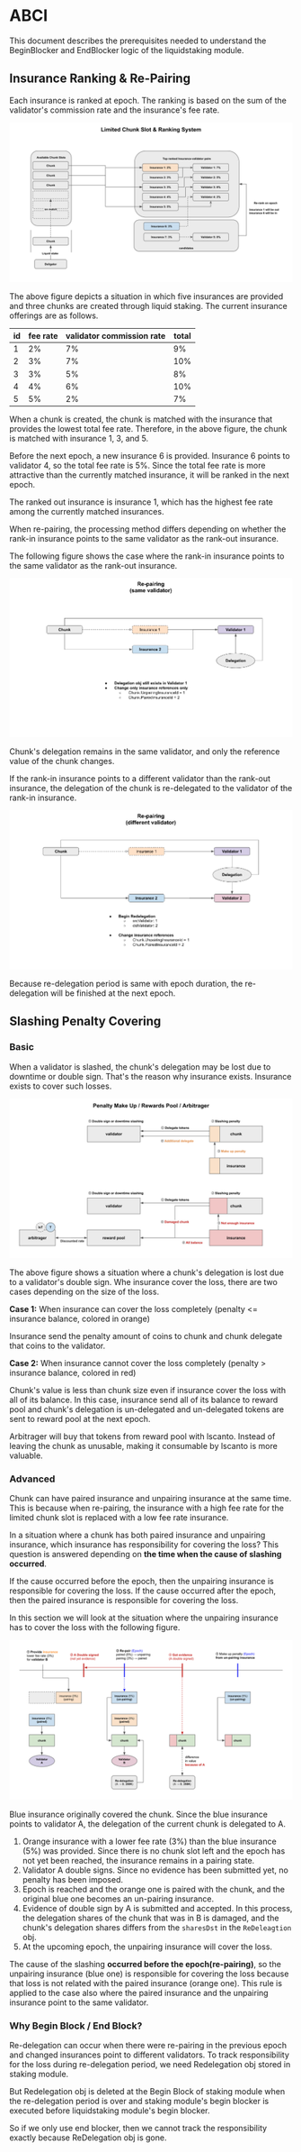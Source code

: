 
# ABCI

This document describes the prerequisites needed to understand the BeginBlocker and EndBlocker logic of the liquidstaking module.

## Insurance Ranking & Re-Pairing

Each insurance is ranked at epoch. The ranking is based on the sum of the validator's commission rate and the insurance's fee rate. 

![make-up-penalty](./ranking.png)

The above figure depicts a situation in which five insurances are provided and three chunks are created through liquid staking. 
The current insurance offerings are as follows.

| id   | fee rate | validator commission rate | total |
|------|----------|---------------------------|-------|
| 1    | 2%       | 7%                        | 9%    |
| 2    | 3%       | 7%                        | 10%   |
| 3    | 3%       | 5%                        | 8%    |
| 4    | 4%       | 6%                        | 10%   |
| 5    | 5%       | 2%                        | 7%    |

When a chunk is created, the chunk is matched with the insurance that provides the lowest total fee rate.
Therefore, in the above figure, the chunk is matched with insurance 1, 3, and 5.

Before the next epoch, a new insurance 6 is provided. Insurance 6 points to validator 4, so the total fee rate is 5%.
Since the total fee rate is more attractive than the currently matched insurance, it will be ranked in the next epoch.

The ranked out insurance is insurance 1, which has the highest fee rate among the currently matched insurances.

When re-pairing, the processing method differs depending on whether the rank-in insurance points to the same validator as the rank-out insurance.

The following figure shows the case where the rank-in insurance points to the same validator as the rank-out insurance.

![re-pairing-same-validator](./re-pairing-same-validator.png)

Chunk's delegation remains in the same validator, and only the reference value of the chunk changes.

If the rank-in insurance points to a different validator than the rank-out insurance, the delegation of the chunk is re-delegated to the validator of the rank-in insurance.

![re-pairing-different-validator](./re-pairing-different-validator.png)

Because re-delegation period is same with epoch duration, the re-delegation will be finished at the next epoch.

## Slashing Penalty Covering

### Basic

When a validator is slashed, the chunk's delegation may be lost due to downtime or double sign. 
That's the reason why insurance exists. Insurance exists to cover such losses.

![make-up-penalty](./make-up-penalty.png)

The above figure shows a situation where a chunk's delegation is lost due to a validator's double sign.
Whe insurance cover the loss, there are two cases depending on the size of the loss. 

**Case 1:** When insurance can cover the loss completely (penalty <= insurance balance, colored in orange)

Insurance send the penalty amount of coins to chunk and chunk delegate that coins to the validator.

**Case 2:** When insurance cannot cover the loss completely (penalty > insurance balance, colored in red)

Chunk's value is less than chunk size even if insurance cover the loss with all of its balance.
In this case, insurance send all of its balance to reward pool and chunk's delegation is un-delegated and un-delegated tokens are sent to reward pool at the next epoch.

Arbitrager will buy that tokens from reward pool with lscanto. Instead of leaving the chunk as unusable, making it consumable by lscanto is more valuable. 

### Advanced

Chunk can have paired insurance and unpairing insurance at the same time. This is because when re-pairing, 
the insurance with a high fee rate for the limited chunk slot is replaced with a low fee rate insurance.

In a situation where a chunk has both paired insurance and unpairing insurance, which insurance has responsibility for covering the loss?
This question is answered depending on **the time when the cause of slashing occurred**. 

If the cause occurred before the epoch, then the unpairing insurance is responsible for covering the loss.
If the cause occurred after the epoch, then the paired insurance is responsible for covering the loss.

In this section we will look at the situation where the unpairing insurance has to cover the loss with the following figure.

![make-up-penalty](./make-up-penalty-redelegation.png)

Blue insurance originally covered the chunk. Since the blue insurance points to validator A, the delegation of the current chunk is delegated to A.

1. Orange insurance with a lower fee rate (3%) than the blue insurance (5%) was provided. 
Since there is no chunk slot left and the epoch has not yet been reached, the insurance remains in a pairing state.
2. Validator A double signs. Since no evidence has been submitted yet, no penalty has been imposed.
3. Epoch is reached and the orange one is paired with the chunk, and the original blue one becomes an un-pairing insurance.
4. Evidence of double sign by A is submitted and accepted. In this process, the delegation shares of the chunk that was in B is damaged, 
and the chunk's delegation shares differs from the `sharesDst` in the `ReDeleagtion` obj.
5. At the upcoming epoch, the unpairing insurance will cover the loss.

The cause of the slashing **occurred before the epoch(re-pairing)**, so the unpairing insurance (blue one) is responsible for covering the loss because that loss is not related with the paired insurance (orange one).
This rule is applied to the case also where the paired insurance and the unpairing insurance point to the same validator.

### Why Begin Block / End Block?

Re-delegation can occur when there were re-pairing in the previous epoch and changed insurances point to different validators.
To track responsibility for the loss during re-delegation period, we need Redelegation obj stored in staking module.

But Redelegation obj is deleted at the Begin Block of staking module when the re-delegation period is over and 
staking module's begin blocker is executed before liquidstaking module's begin blocker.

So if we only use end blocker, then we cannot track the responsibility exactly because ReDelegation obj is gone.







